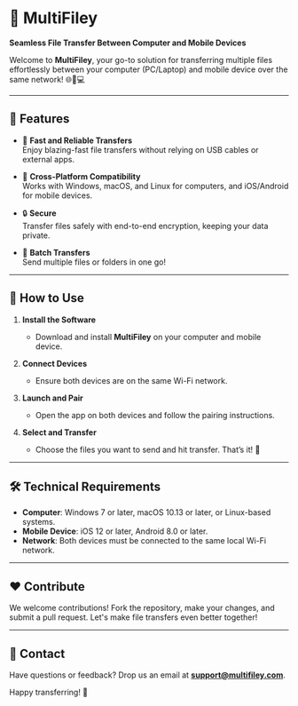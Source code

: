 # 📂 MultiFiley  
**Seamless File Transfer Between Computer and Mobile Devices**  

Welcome to **MultiFiley**, your go-to solution for transferring multiple files effortlessly between your computer (PC/Laptop) and mobile device over the same network! 🌐📱💻  

---

## 🎯 **Features**
- 🚀 **Fast and Reliable Transfers**  
  Enjoy blazing-fast file transfers without relying on USB cables or external apps.  

- 🔗 **Cross-Platform Compatibility**  
  Works with Windows, macOS, and Linux for computers, and iOS/Android for mobile devices.  

- 🔒 **Secure**  
  Transfer files safely with end-to-end encryption, keeping your data private.  

- 📁 **Batch Transfers**  
  Send multiple files or folders in one go!  

---

## 📖 **How to Use**
1. **Install the Software**  
   - Download and install **MultiFiley** on your computer and mobile device.  

2. **Connect Devices**  
   - Ensure both devices are on the same Wi-Fi network.  

3. **Launch and Pair**  
   - Open the app on both devices and follow the pairing instructions.  

4. **Select and Transfer**  
   - Choose the files you want to send and hit transfer. That’s it! 🎉  

---

## 🛠 **Technical Requirements**
- **Computer**: Windows 7 or later, macOS 10.13 or later, or Linux-based systems.  
- **Mobile Device**: iOS 12 or later, Android 8.0 or later.  
- **Network**: Both devices must be connected to the same local Wi-Fi network.  

---

## ❤️ **Contribute**
We welcome contributions! Fork the repository, make your changes, and submit a pull request. Let's make file transfers even better together!  

---

## 📧 **Contact**  
Have questions or feedback? Drop us an email at **support@multifiley.com**.  

Happy transferring! 🎉  
